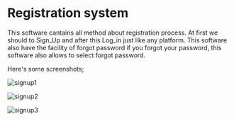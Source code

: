 # Registration system
This software cantains all method about registration process. At first we should to Sign_Up and after this Log_in just like any platform. This software also have the facility of forgot password if you 
forgot your password, this software also allows to select forgot password.

Here's some screenshots;

![signup1](https://github.com/user-attachments/assets/3f0cffde-0d14-4948-a4a1-ae3289533a28)

![signup2](https://github.com/user-attachments/assets/b0d6dbaa-5406-4087-9bbb-8c7769a4a242)

![signup3](https://github.com/user-attachments/assets/768a2170-25ad-4062-a8da-4e6fb5fc6cf4)
